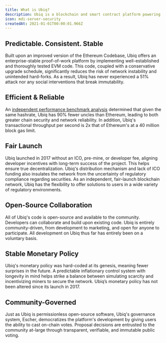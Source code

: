 ```yaml
---
title: What is Ubiq?
description: Ubiq is a blockchain and smart contract platform powering fully-decentralized applications, tokens, NFTs and much more.
icon: mdi-server-security
createdAt: 2021-01-01T00:00:01.966Z
---
```


## Predictable. Consistent. Stable

Built upon an improved version of the Ethereum Codebase, Ubiq offers an enterprise-stable proof-of-work platform by implementing well-established and thoroughly tested EVM code. This code, coupled with a conservative upgrade schedule, significantly reduces the risk of network instability and unintended hard-forks. As a result, Ubiq has never experienced a 51% attack nor any social interventions that break immutability.

## Efficient & Reliable

An [independent performance benchmark analysis](https://www.whiteblock.io/library/ubiq-report.pdf) determined that given the same hashrate, Ubiq has 90% fewer uncles than Ethereum, leading to both greater chain security  and  network reliability. In addition, Ubiq's transactional throughput per second is 2x that of Ethereum's at a 40 million block gas limit.

## Fair Launch

Ubiq launched in 2017 without an ICO, pre-mine, or developer fee, aligning developer incentives with long-term success of the project. This helps ensure true decentralization.
Ubiq's distribution mechanism and lack of ICO funding also insulates the network from the uncertainty of regulatory compliance regarding securities. As an independent, fair-launch blockchain network, Ubiq has the flexibility to offer solutions to users in a wide variety of regulatory environments.

## Open-Source Collaboration

All of Ubiq's code is open-source and available to the community. Developers can collaborate and build upon existing code. Ubiq is entirely community-driven, from development to marketing, and open for anyone to participate. All development on Ubiq thus far has entirely been on a voluntary basis.

## Stable Monetary Policy

Ubiq's monetary policy was hard-coded at its genesis, meaning fewer surprises in the future. A predictable inflationary control system with longevity in mind helps strike a balance between simulating scarcity and incentivizing miners to secure the network. Ubiq’s monetary policy has not been altered since its launch in 2017.

## Community-Governed

Just as Ubiq is permissionless open-source software, Ubiq's governance system, Escher, democratizes the platform's development by giving users the ability to cast on-chain votes. Proposal decisions are entrusted to the community at-large through transparent, verifiable, and immutable public voting.
